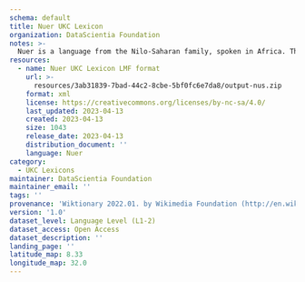 ```yaml
---
schema: default
title: Nuer UKC Lexicon
organization: DataScientia Foundation
notes: >-
  Nuer is a language from the Nilo-Saharan family, spoken in Africa. The UKC Lexicon of Nuer is represented as a lexico-semantic network. It consists of words, word senses, synsets, as well as sense-level and synset-level relationships.
resources:
  - name: Nuer UKC Lexicon LMF format
    url: >-
      resources/3ab31839-7bad-44c2-8cbe-5bf0fc6e7da8/output-nus.zip
    format: xml
    license: https://creativecommons.org/licenses/by-nc-sa/4.0/
    last_updated: 2023-04-13
    created: 2023-04-13
    size: 1043
    release_date: 2023-04-13
    distribution_document: ''
    language: Nuer
category:
  - UKC Lexicons
maintainer: DataScientia Foundation
maintainer_email: ''
tags: ''
provenance: 'Wiktionary 2022.01. by Wikimedia Foundation (http://en.wiktionary.org); KinDiv: Kinship Diversity 1.0 by Temuulen Khishigsuren (http://ukc.disi.unitn.it/index.php/kinship/); Princeton WordNet 2.1 by Princeton University (https://wordnet.princeton.edu)'
version: '1.0'
dataset_level: Language Level (L1-2)
dataset_access: Open Access
dataset_description: ''
landing_page: ''
latitude_map: 8.33
longitude_map: 32.0
---
```


